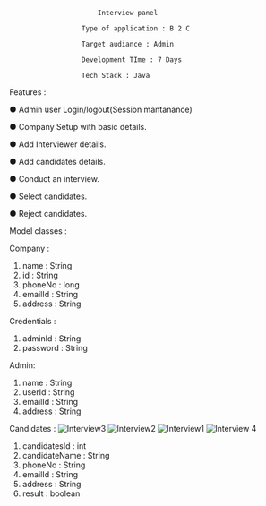                           Interview panel
    
                      Type of application : B 2 C

                      Target audiance : Admin

                      Development TIme : 7 Days

                      Tech Stack : Java  

Features :

● Admin user Login/logout(Session mantanance)

● Company Setup with basic details.

● Add Interviewer details.

● Add candidates details.

● Conduct an interview.

● Select candidates.

● Reject candidates.

Model classes :

  Company :
1. name : String
2. id : String
3. phoneNo : long
4. emailId : String
5. address : String


Credentials :
1. adminId : String
2. password : String

   
Admin:

1. name : String
2. userId : String
3. emailId : String
4. address : String

   
Candidates :
![Interview3](https://github.com/Elavarasanno3/InterviewPanel/assets/110138233/b3e9d39f-76ea-4ce3-a887-aed6b5cf3d92)
![Interview2](https://github.com/Elavarasanno3/InterviewPanel/assets/110138233/cb5ff822-e11d-4ead-9b88-89bc9b1e78f9)
![Interview1](https://github.com/Elavarasanno3/InterviewPanel/assets/110138233/885ef962-894c-4769-8fd1-8cbca696e99f)
![Interview 4](https://github.com/Elavarasanno3/InterviewPanel/assets/110138233/4e4c019e-b9f9-4282-89c0-eb957ab77656)

1. candidatesId : int
2. candidateName : String
3. phoneNo : String
4. emailId : String
5. address : String
6. result : boolean
